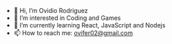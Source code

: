- 👋 Hi, I’m Ovidio Rodriguez
- 👀 I’m interested in Coding and Games
- 🌱 I’m currently learning React, JavaScript and Nodejs
- 📫 How to reach me: ovifer02@gmail.com

<!---
Ovifer13/Ovifer13 is a ✨ special ✨ repository because its `README.md` (this file) appears on your GitHub profile.
You can click the Preview link to take a look at your changes.
--->
